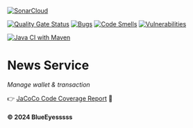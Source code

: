 [![SonarCloud](https://sonarcloud.io/images/project_badges/sonarcloud-black.svg)](https://sonarcloud.io/summary/new_code?id=Energy-Handbok_news-service)

[![Quality Gate Status](https://sonarcloud.io/api/project_badges/measure?project=Energy-Handbok_news-service&metric=alert_status)](https://sonarcloud.io/summary/new_code?id=Energy-Handbok_news-service)   [![Bugs](https://sonarcloud.io/api/project_badges/measure?project=Energy-Handbok_news-service&metric=bugs)](https://sonarcloud.io/summary/new_code?id=Energy-Handbok_news-service)  [![Code Smells](https://sonarcloud.io/api/project_badges/measure?project=Energy-Handbok_news-service&metric=code_smells)](https://sonarcloud.io/summary/new_code?id=Energy-Handbok_news-service)    [![Vulnerabilities](https://sonarcloud.io/api/project_badges/measure?project=Energy-Handbok_news-service&metric=vulnerabilities)](https://sonarcloud.io/summary/new_code?id=Energy-Handbok_news-service)

[![Java CI with Maven](https://github.com/Energy-Handbok/news-service/actions/workflows/maven.yml/badge.svg?branch=main)](https://github.com/Energy-Handbok/news-service/actions/workflows/maven.yml)

# News Service
*Manage wallet & transaction*

👉 [JaCoCo Code Coverage Report](https://energy-handbok.github.io/jacoco-report/news-service/site/jacoco/index.html) 🌱

#### © 2024 BlueEyesssss
